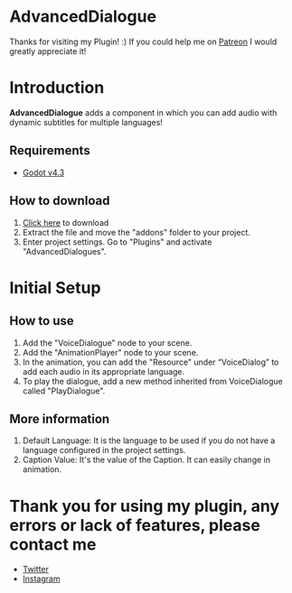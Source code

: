 # AdvancedDialogue

Thanks for visiting my Plugin! :)
If you could help me on [Patreon]([patreon.com/a6xdev]) I would greatly appreciate it!

# Introduction

**AdvancedDialogue** adds a component in which you can add audio with dynamic subtitles for multiple languages!

## Requirements

- [Godot v4.3](https://godotengine.org/download/archive/4.3-stable/)

## How to download

1. [Click here](https://github.com/asN6a/AdvancedDialogues/archive/refs/heads/1.2.0.zip) to download
2. Extract the file and move the "addons" folder to your project.
3. Enter project settings. Go to "Plugins" and activate "AdvancedDialogues".

# Initial Setup

## How to use
1. Add the "VoiceDialogue" node to your scene.
2. Add the "AnimationPlayer" node to your scene.
3. In the animation, you can add the "Resource" under “VoiceDialog” to add each audio in its appropriate language.
4. To play the dialogue, add a new method inherited from VoiceDialogue called "PlayDialogue".

## More information

1. Default Language: It is the language to be used if you do not have a language configured in the project settings.
2. Caption Value: It's the value of the Caption. It can easily change in animation.

# Thank you for using my plugin, any errors or lack of features, please contact me

- [Twitter](https://x.com/a6x_as)
- [Instagram](https://www.instagram.com/ax6dev/?utm_source=ig_web_button_share_sheet)
